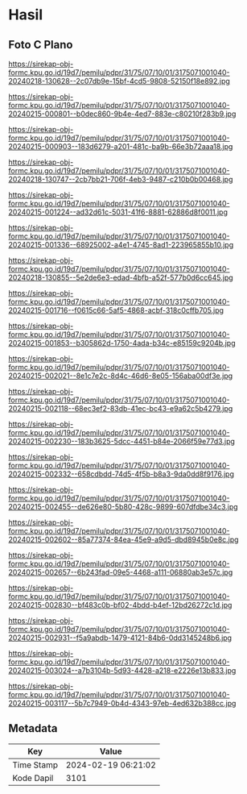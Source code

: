 # Hasil

## Foto C Plano

https://sirekap-obj-formc.kpu.go.id/19d7/pemilu/pdpr/31/75/07/10/01/3175071001040-20240218-130628--2c07db9e-15bf-4cd5-9808-52150f18e892.jpg

https://sirekap-obj-formc.kpu.go.id/19d7/pemilu/pdpr/31/75/07/10/01/3175071001040-20240215-000801--b0dec860-9b4e-4ed7-883e-c80210f283b9.jpg

https://sirekap-obj-formc.kpu.go.id/19d7/pemilu/pdpr/31/75/07/10/01/3175071001040-20240215-000903--183d6279-a201-481c-ba9b-66e3b72aaa18.jpg

https://sirekap-obj-formc.kpu.go.id/19d7/pemilu/pdpr/31/75/07/10/01/3175071001040-20240218-130747--2cb7bb21-706f-4eb3-9487-c210b0b00468.jpg

https://sirekap-obj-formc.kpu.go.id/19d7/pemilu/pdpr/31/75/07/10/01/3175071001040-20240215-001224--ad32d61c-5031-41f6-8881-62886d8f0011.jpg

https://sirekap-obj-formc.kpu.go.id/19d7/pemilu/pdpr/31/75/07/10/01/3175071001040-20240215-001336--68925002-a4e1-4745-8ad1-223965855b10.jpg

https://sirekap-obj-formc.kpu.go.id/19d7/pemilu/pdpr/31/75/07/10/01/3175071001040-20240218-130855--5e2de6e3-edad-4bfb-a52f-577b0d6cc645.jpg

https://sirekap-obj-formc.kpu.go.id/19d7/pemilu/pdpr/31/75/07/10/01/3175071001040-20240215-001716--f0615c66-5af5-4868-acbf-318c0cffb705.jpg

https://sirekap-obj-formc.kpu.go.id/19d7/pemilu/pdpr/31/75/07/10/01/3175071001040-20240215-001853--b305862d-1750-4ada-b34c-e85159c9204b.jpg

https://sirekap-obj-formc.kpu.go.id/19d7/pemilu/pdpr/31/75/07/10/01/3175071001040-20240215-002021--8e1c7e2c-8d4c-46d6-8e05-156aba00df3e.jpg

https://sirekap-obj-formc.kpu.go.id/19d7/pemilu/pdpr/31/75/07/10/01/3175071001040-20240215-002118--68ec3ef2-83db-41ec-bc43-e9a62c5b4279.jpg

https://sirekap-obj-formc.kpu.go.id/19d7/pemilu/pdpr/31/75/07/10/01/3175071001040-20240215-002230--183b3625-5dcc-4451-b84e-2066f59e77d3.jpg

https://sirekap-obj-formc.kpu.go.id/19d7/pemilu/pdpr/31/75/07/10/01/3175071001040-20240215-002332--658cdbdd-74d5-4f5b-b8a3-9da0dd8f9176.jpg

https://sirekap-obj-formc.kpu.go.id/19d7/pemilu/pdpr/31/75/07/10/01/3175071001040-20240215-002455--de626e80-5b80-428c-9899-607dfdbe34c3.jpg

https://sirekap-obj-formc.kpu.go.id/19d7/pemilu/pdpr/31/75/07/10/01/3175071001040-20240215-002602--85a77374-84ea-45e9-a9d5-dbd8945b0e8c.jpg

https://sirekap-obj-formc.kpu.go.id/19d7/pemilu/pdpr/31/75/07/10/01/3175071001040-20240215-002657--6b243fad-09e5-4468-a111-06880ab3e57c.jpg

https://sirekap-obj-formc.kpu.go.id/19d7/pemilu/pdpr/31/75/07/10/01/3175071001040-20240215-002830--bf483c0b-bf02-4bdd-b4ef-12bd26272c1d.jpg

https://sirekap-obj-formc.kpu.go.id/19d7/pemilu/pdpr/31/75/07/10/01/3175071001040-20240215-002931--f5a9abdb-1479-4121-84b6-0dd3145248b6.jpg

https://sirekap-obj-formc.kpu.go.id/19d7/pemilu/pdpr/31/75/07/10/01/3175071001040-20240215-003024--a7b3104b-5d93-4428-a218-e2226e13b833.jpg

https://sirekap-obj-formc.kpu.go.id/19d7/pemilu/pdpr/31/75/07/10/01/3175071001040-20240215-003117--5b7c7949-0b4d-4343-97eb-4ed632b388cc.jpg


## Metadata

| Key        | Value               |
| ---------- | ------------------- |
| Time Stamp | 2024-02-19 06:21:02 |
| Kode Dapil | 3101                |



